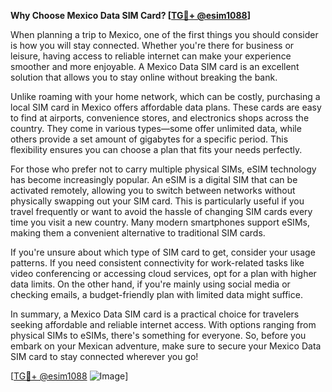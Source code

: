 **Why Choose Mexico Data SIM Card? [[TG💪+ @esim1088](https://t.me/s/esim1088)]**

When planning a trip to Mexico, one of the first things you should consider is how you will stay connected. Whether you're there for business or leisure, having access to reliable internet can make your experience smoother and more enjoyable. A Mexico Data SIM card is an excellent solution that allows you to stay online without breaking the bank.

Unlike roaming with your home network, which can be costly, purchasing a local SIM card in Mexico offers affordable data plans. These cards are easy to find at airports, convenience stores, and electronics shops across the country. They come in various types—some offer unlimited data, while others provide a set amount of gigabytes for a specific period. This flexibility ensures you can choose a plan that fits your needs perfectly.

For those who prefer not to carry multiple physical SIMs, eSIM technology has become increasingly popular. An eSIM is a digital SIM that can be activated remotely, allowing you to switch between networks without physically swapping out your SIM card. This is particularly useful if you travel frequently or want to avoid the hassle of changing SIM cards every time you visit a new country. Many modern smartphones support eSIMs, making them a convenient alternative to traditional SIM cards.

If you're unsure about which type of SIM card to get, consider your usage patterns. If you need consistent connectivity for work-related tasks like video conferencing or accessing cloud services, opt for a plan with higher data limits. On the other hand, if you're mainly using social media or checking emails, a budget-friendly plan with limited data might suffice.

In summary, a Mexico Data SIM card is a practical choice for travelers seeking affordable and reliable internet access. With options ranging from physical SIMs to eSIMs, there's something for everyone. So, before you embark on your Mexican adventure, make sure to secure your Mexico Data SIM card to stay connected wherever you go! 

[[TG💪+ @esim1088](https://t.me/s/esim1088) ![Image](https://i.postimg.cc/Y0z9fWf4/image.png)]